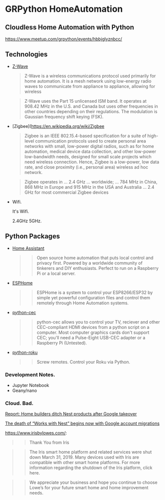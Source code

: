 # GRPython HomeAutomation

## Cloudless Home Automation with Python

https://www.meetup.com/grpython/events/hbbjglyznbcc/


## Technologies

- [Z-Wave](https://www.z-wave.com/)

  > Z-Wave is a wireless communications protocol used primarily for home automation. It is a mesh network using low-energy radio waves to communicate from appliance to appliance, allowing for wireless

  > Z-Wave uses the Part 15 unlicensed ISM band. It operates at 908.42 MHz in the U.S. and Canada but uses other frequencies in other countries depending on their regulations. The modulation is Gaussian frequency shift keying (FSK).


- [Zigbee](https://en.wikipedia.org/wiki/Zigbee

  > Zigbee is an IEEE 802.15.4-based specification for a suite of high-level communication protocols used to create personal area networks with small, low-power digital radios, such as for home automation, medical device data collection, and other low-power low-bandwidth needs, designed for small scale projects which need wireless connection. Hence, Zigbee is a low-power, low data rate, and close proximity (i.e., personal area) wireless ad hoc network.

  > Zigbee operates in … 2.4 GHz … worldwide; … 784 MHz in China, 868 MHz in Europe and 915 MHz in the USA and Australia … 2.4 GHz for most commercial Zigbee devices

- Wifi.

  It's Wifi.

  2.4GHz 5GHz.

## Python Packages

- [Home Assistant](https://www.home-assistant.io/)

  >> Open source home automation that puts local control and privacy first. Powered by a worldwide community of tinkerers and DIY enthusiasts. Perfect to run on a Raspberry Pi or a local server.

- [ESPHome](https://esphome.io/)

  >> ESPHome is a system to control your ESP8266/ESP32 by simple yet powerful configuration files and control them remotely through Home Automation systems.


- [python-cec](https://github.com/trainman419/python-cec)

  >> python-cec allows you to control your TV, reciever and other CEC-compliant HDMI devices from a python script on a computer. Most computer graphics cards don't support CEC; you'll need a Pulse-Eight USB-CEC adapter or a Raspberry Pi (Untested).

- [python-roku](https://github.com/jcarbaugh/python-roku)

  >> Screw remotes. Control your Roku via Python.


### Development Notes.

- Jupyter Notebook
- Geany/nano


### Cloud. Bad.

[Report: Home builders ditch Nest products after Google takeover](https://arstechnica.com/gadgets/2019/10/report-home-builders-ditch-nest-products-after-google-takeover/)

[The death of “Works with Nest” begins now with Google account migrations](https://arstechnica.com/gadgets/2019/08/nest-users-can-now-voluntarily-euthanize-their-accounts-switch-to-google/)


https://www.irisbylowes.com/:


>> Thank You from Iris

>> The Iris smart home platform and related services were shut down March 31, 2019. Many devices used with Iris are compatible with other smart home platforms. For more information regarding the shutdown of the Iris platform, click here.

>> We appreciate your business and hope you continue to choose Lowe’s for your future smart home and home improvement needs.
